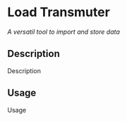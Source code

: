 # Load Transmuter

_A versatil tool to import and store data_

## Description

Description

## Usage

Usage
